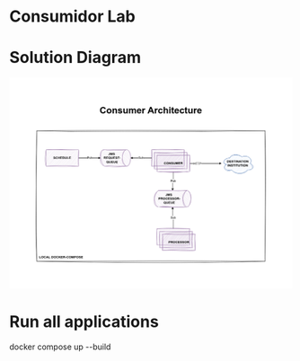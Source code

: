 # Consumidor Lab

# Solution Diagram
![SOLUTION-DIAGRAM](API/solution-diagram.png "SOLUTION-DIAGRAM")

# Run all applications
docker compose up --build
